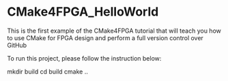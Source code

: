 # CMake4FPGA_HelloWorld
This is the first example of the CMake4FPGA tutorial that will teach you how to use CMake for FPGA design and perform a full version control over GitHub

To run this project, please follow the instruction below:

mkdir build
cd build
cmake ..

